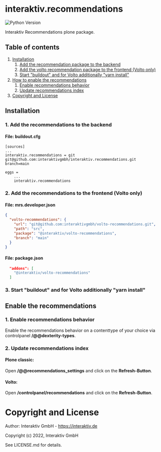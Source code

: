 # interaktiv.recommendations

![Python Version](https://img.shields.io/badge/Python-~=3.8-blue "Plone Version")

Interaktiv Recommendations plone package.

## Table of contents

1. [Installation](#installation)
   1. [Add the recommendation package to the backend](#1-add-the-recommendations-package-to-the-backend)
   2. [Add the volto recommendation package to the frontend (Volto only)](#2-add-the-volto-recommendations-package-to-the-frontend-volto-only)
   3. [Start "buildout" and for Volto additionally "yarn install"](#3-start-buildout-and-for-volto-additionally-yarn-install)
2. [How to enable the recommendations](#how-to-enable-the-recommendations)
   1. [Enable recommendations behavior](#1-enable-recommendations-behavior)
   2. [Update recommendations index](#2-update-recommendations-index)
3. [Copyright and License](#copyright-and-license)


## Installation
### 1. Add the recommendations to the backend
#### File: buildout.cfg
```
[sources]
...
interaktiv.recommendations = git git@github.com:interaktivgmbh/interaktiv.recommendations.git branch=main
```
```
eggs =
    ...
    interaktiv.recommendations
```


### 2. Add the recommendations to the frontend (Volto only)
#### File: mrs.developer.json
```json
{
  "volto-recommendations": {
    "url": "git@github.com:interaktivgmbh/volto-recommendations.git",
    "path": "src",
    "package": "@interaktiv/volto-recommendations",
    "branch": "main"
  }
}
```
#### File: package.json
```json
  "addons": [
    "@interaktiv/volto-recommendations"
  ]
```

### 3. Start "buildout" and for Volto additionally "yarn install"

## Enable the recommendations
### 1. Enable recommendations behavior
Enable the recommendations behavior on a contenttype of your choice via controlpanel **/@@dexterity-types**.

### 2. Update recommendations index
#### Plone classic:
Open **/@@recommendations_settings** and click on the **Refresh-Button**.

#### Volto:
Open **/controlpanel/recommendations** and click on the **Refresh-Button**.

# Copyright and License
Author: Interaktiv GmbH - https://interaktiv.de

Copyright (c) 2022, Interaktiv GmbH

See LICENSE.md for details.